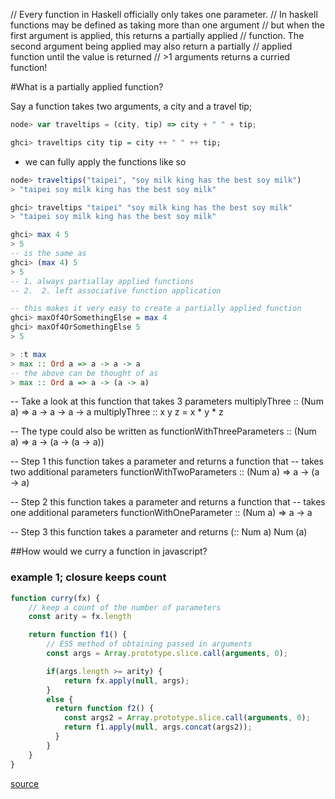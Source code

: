 // Every function in Haskell officially only takes one parameter.
// In haskell functions may be defined as taking more than one argument
// but when the first argument is applied, this returns a partially applied
// function. The second argument being applied may also return a partially
// applied function until the value is returned
// >1 arguments returns a curried function!

#What is a partially applied function?

Say a function takes two arguments, a city and a travel tip;
```javascript
node> var traveltips = (city, tip) => city + " " + tip;
```
```haskell
ghci> traveltips city tip = city ++ " " ++ tip;
```
- we can fully apply the functions like so
```javascript
node> traveltips("taipei", "soy milk king has the best soy milk")
> "taipei soy milk king has the best soy milk"
```
```haskell
ghci> traveltips "taipei" "soy milk king has the best soy milk"
> "taipei soy milk king has the best soy milk"
```


```haskell
ghci> max 4 5
> 5
-- is the same as 
ghci> (max 4) 5
> 5
-- 1. always partiallay applied functions
-- 2.  2. left associative function application

-- this makes it very easy to create a partially applied function
ghci> maxOf4OrSomethingElse = max 4
ghci> maxOf4OrSomethingElse 5
> 5

> :t max
> max :: Ord a => a -> a -> a
-- the above can be thought of as
> max :: Ord a => a -> (a -> a)
```

-- Take a look at this function that takes 3 parameters
multiplyThree :: (Num a) => a -> a -> a -> a
multiplyThree :: x y z = x * y * z

-- The type could also be written as
functionWithThreeParameters :: (Num a) => a -> (a -> (a -> a))

-- Step 1 this function takes a parameter and returns a function that
-- takes two additional parameters
functionWithTwoParameters :: (Num a) => a -> (a -> a)

-- Step 2 this function takes a parameter and returns a function that
-- takes one additional parameters
functionWithOneParameter :: (Num a) => a -> a

-- Step 3 this function takes a parameter and returns (:: Num a)
Num (a)


##How would we curry a function in javascript?

### example 1; closure keeps count
```javascript
function curry(fx) {
    // keep a count of the number of parameters
    const arity = fx.length

    return function f1() {
        // ES5 method of obtaining passed in arguments
        const args = Array.prototype.slice.call(arguments, 0);

        if(args.length >= arity) {
            return fx.apply(null, args);
        }
        else {
          return function f2() {
            const args2 = Array.prototype.slice.call(arguments, 0);
            return f1.apply(null, args.concat(args2));
          }
        }
    }
}
```
[source](http://blog.carbonfive.com/2015/01/14/gettin-freaky-functional-wcurried-javascript/
)

